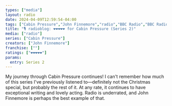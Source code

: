 ```yaml
---
types: ["media"]
layout: radio
date: 2024-04-09T12:59:54-04:00
tags: ["Cabin Pressure","John Finnemore","radio","BBC Radio","BBC Radio 4"]
title: "🎙️ radioblog: ❤️❤️❤️❤️❤️ for Cabin Pressure (Series 2)"
media: ["radio"]
series: ["Cabin Pressure"]
creators: ["John Finnemore"]
franchise: [""]
ratings: ["❤️❤️❤️❤️❤️"]
params:
  entry: Series 2
---
```

My journey through Cabin Pressure continues! I can't remember how much of this series I've previously listened to—definitely not the Christmas special, but probably the rest of it. At any rate, it continues to have exceptional writing and lovely acting. Radio is underrated, and John Finnemore is perhaps the best example of that.
